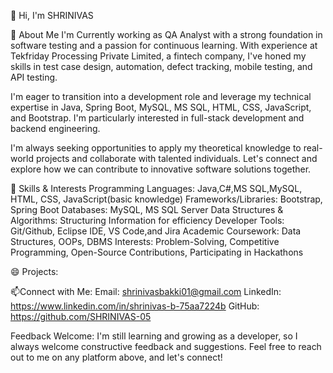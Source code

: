 
 👋 Hi, I'm SHRINIVAS 


 👀 About Me 
I'm Currently working as QA Analyst with a strong foundation in software testing and a passion for continuous learning. With experience at Tekfriday Processing Private Limited, a fintech company, I've honed my skills in test case design, automation, defect tracking, mobile testing, and API testing.

I'm eager to transition into a development role and leverage my technical expertise in Java, Spring Boot, MySQL, MS SQL, HTML, CSS, JavaScript, and Bootstrap. I'm particularly interested in full-stack development and backend engineering.

I'm always seeking opportunities to apply my theoretical knowledge to real-world projects and collaborate with talented individuals. Let's connect and explore how we can contribute to innovative software solutions together.

🌱 Skills & Interests
Programming Languages: Java,C#,MS SQL,MySQL, HTML, CSS, JavaScript(basic knowledge)
Frameworks/Libraries: Bootstrap, Spring Boot
Databases: MySQL, MS SQL Server
Data Structures & Algorithms: Structuring Information for efficiency
Developer Tools: Git/Github, Eclipse IDE, VS Code,and Jira
Academic Coursework: Data Structures, OOPs, DBMS
Interests: Problem-Solving, Competitive Programming, Open-Source Contributions, Participating in Hackathons

😄 Projects:


📫Connect with Me:
 Email: shrinivasbakki01@gmail.com
 LinkedIn: https://www.linkedin.com/in/shrinivas-b-75aa7224b
 GitHub: https://github.com/SHRINIVAS-05
 
Feedback Welcome:
I'm still learning and growing as a developer, so I always welcome constructive feedback and suggestions. Feel free to reach out to me on any platform above, and let's connect!
